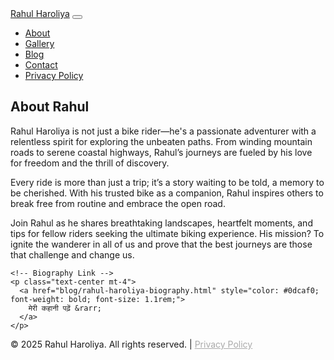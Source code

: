<!-- Navbar -->
<nav class="navbar navbar-expand-lg fixed-top">
  <div class="container">
    <a class="navbar-brand fw-bold text-white" href="#">Rahul Haroliya</a>
    <button class="navbar-toggler" type="button" data-bs-toggle="collapse" data-bs-target="#navbarNav">
      <span class="navbar-toggler-icon"></span>
    </button>
    <div class="collapse navbar-collapse" id="navbarNav">
      <ul class="navbar-nav ms-auto">
        <li class="nav-item"><a class="nav-link" href="#about">About</a></li>
        <li class="nav-item"><a class="nav-link" href="#gallery">Gallery</a></li>
        <li class="nav-item"><a class="nav-link" href="blog">Blog</a></li>
        <li class="nav-item"><a class="nav-link" href="#contact">Contact</a></li>
        <li class="nav-item"><a class="nav-link" href="privacy-policy.html">Privacy Policy</a></li>
      </ul>
    </div>
  </div>
</nav>

<!-- About Section -->
<section id="about" class="py-5 bg-dark text-white">
  <div class="container">
    <h2 class="mb-4 text-center">About Rahul</h2>
    <p>Rahul Haroliya is not just a bike rider—he's a passionate adventurer with a relentless spirit for exploring the unbeaten paths.
      From winding mountain roads to serene coastal highways, Rahul’s journeys are fueled by his love for freedom and the thrill of discovery.
    </p>
    <p>
      Every ride is more than just a trip; it’s a story waiting to be told, a memory to be cherished.
      With his trusted bike as a companion, Rahul inspires others to break free from routine and embrace the open road.
    </p>
    <p>
      Join Rahul as he shares breathtaking landscapes, heartfelt moments, and tips for fellow riders seeking the ultimate biking experience.
      His mission? To ignite the wanderer in all of us and prove that the best journeys are those that challenge and change us.
    </p>
    
    <!-- Biography Link -->
    <p class="text-center mt-4">
      <a href="blog/rahul-haroliya-biography.html" style="color: #0dcaf0; font-weight: bold; font-size: 1.1rem;">
        मेरी कहानी पढ़ें &rarr;
      </a>
    </p>
  </div>
</section>

<!-- Footer -->
<footer class="bg-dark text-center text-muted py-3 mt-5">
  <p>&copy; 2025 Rahul Haroliya. All rights reserved. | <a href="privacy-policy.html" style="color: #aaa;">Privacy Policy</a></p>
</footer>
